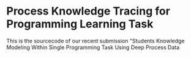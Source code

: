 # Process Knowledge Tracing for Programming Learning Task
This is the sourcecode of our recent submission "Students Knowledge Modeling Within Single Programming Task Using Deep Process Data
